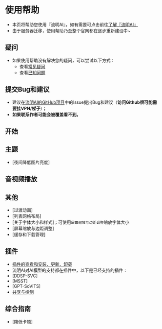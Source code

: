 # 使用帮助
- 本页将帮助您使用『流明AI』，如有需要可点击前往[了解『流明AI』](/info/)
- 由于服务器迁移，使用帮助乃至整个官网都在逐步重新建设中~

## 疑问
- 如果使用帮助没有解决您的疑问，可以尝试以下方式：
  - 查看[常见疑问](issue)
  - 查看[已知问题](question)

## 提交Bug和建议
- 建议在[流明AI的GitHub项目](https://github.com/coolight7/lumenxx-docx/issues)中的Issue提出Bug和建议（**访问Github很可能需要挂VPN/梯子**）；
- **如果联系作者可能会被覆盖看不到。**

## 开始

## 主题
- [夜间降低图片亮度]

## 音视频播放

## 其他
- [过渡动画]
- [列表网格布局]
- [关于字体大小和样式]；可使用`屏幕缩放与边距调整`缩放字体大小
- [屏幕缩放与边距调整]
- [缓存和下载管理]

## 插件
- [插件的查看和安装、更新、卸载](/help/plugins/)
- 流明AI对AI模型的支持都在插件中，以下是已经支持的插件：
- [DDSP-SVC]
- [MSST]
- [GPT-SoVITS]
- [共享与控制](/help/plugins/share/)

## 综合指南
- [降低卡顿]
